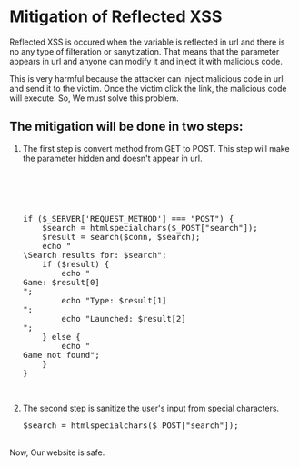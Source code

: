 <h1>Mitigation of Reflected XSS</h1>
<p>Reflected XSS is occured when the variable is reflected in url and there is no any type of filteration or sanytization. That means that the parameter appears in url and anyone can modify it and inject it with malicious code.</p>
<p>This is very harmful because the attacker can inject malicious code in url and send it to the victim. Once the victim click the link, the malicious code will execute.
So, We must solve this problem.</p>
<h2>The mitigation will be done in two steps:</h2>
<ol>
  <li>
    </p>The first step is convert method from GET to POST. This step will make the parameter hidden and doesn't appear in url.</p>
    <pre><form action="reflected_xss.php" method="POST"></pre><br><br>
    <pre>if ($_SERVER['REQUEST_METHOD'] === "POST") {
    $search = htmlspecialchars($_POST["search"]);
    $result = search($conn, $search);
    echo "<br>\<h2\>Search results for: $search</h2>";
    if ($result) {
        echo "<br>Game: $result[0]<br>";
        echo "Type: $result[1]<br>";
        echo "Launched: $result[2]<br>";
    } else {
        echo "<br>Game not found";
    }
}</pre>
  </li>
      <br>
  <li>
    <p>The second step is sanitize the user's input from special characters.</p>
    <pre>$search = htmlspecialchars($_POST["search"]);</pre>
  </li>
</ol>
<br>
Now, Our website is safe.

